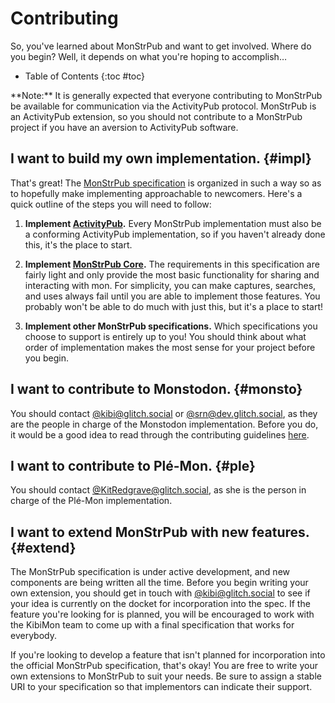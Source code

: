 #  Contributing

So, you've learned about MonStrPub and want to get involved.
Where do you begin?
Well, it depends on what you're hoping to accomplish…

+ Table of Contents
{:toc #toc}

<div role="note" markdown="block">
**Note:**
It is generally expected that everyone contributing to MonStrPub be available for communication via the ActivityPub protocol.
MonStrPub is an ActivityPub extension, so you should not contribute to a MonStrPub project if you have an aversion to ActivityPub software.
</div>

##  I want to build my own implementation.  {#impl}

That's great!
The [MonStrPub specification][MonStrPub] is organized in such a way so as to hopefully make implementing approachable to newcomers.
Here's a quick outline of the steps you will need to follow:

1.  **Implement [ActivityPub].**
    Every MonStrPub implementation must also be a conforming ActivityPub implementation, so if you haven't already done this, it's the place to start.

2.  **Implement [MonStrPub Core].**
    The requirements in this specification are fairly light and only provide the most basic functionality for sharing and interacting with mon.
    For simplicity, you can make captures, searches, and uses always fail until you are able to implement those features.
    You probably won't be able to do much with just this, but it's a place to start!

3.  **Implement other MonStrPub specifications.**
    Which specifications you choose to support is entirely up to you!
    You should think about what order of implementation makes the most sense for your project before you begin.

##  I want to contribute to Monstodon.  {#monsto}

You should contact [@kibi@glitch.social](https://glitch.social/@kibi) or [@srn@dev.glitch.social](https://dev.glitch.social/@srn), as they are the people in charge of the Monstodon implementation.
Before you do, it would be a good idea to read through the contributing guidelines [here](https://www.monstr.pub/monsto/contributing/).

##  I want to contribute to Plé-Mon.  {#ple}

You should contact [@KitRedgrave@glitch.social](https://glitch.social/@KitRedgrave), as she is the person in charge of the Plé-Mon implementation.

##  I want to extend MonStrPub with new features.  {#extend}

The MonStrPub specification is under active development, and new components are being written all the time.
Before you begin writing your own extension, you should get in touch with [@kibi@glitch.social](https://glitch.social/@kibi) to see if your idea is currently on the docket for incorporation into the spec.
If the feature you're looking for is planned, you will be encouraged to work with the KibiMon team to come up with a final specification that works for everybody.

If you're looking to develop a feature that isn't planned for incorporation into the official MonStrPub specification, that's okay!
You are free to write your own extensions to MonStrPub to suit your needs.
Be sure to assign a stable URI to your specification so that implementors can indicate their support.


[ActivityPub]:    <https://www.w3.org/TR/activitypub/>              "ActivityPub"
[MonStrPub]:      <https://www.monstr.pub/spec/monstrpub-overview/> "MonStrPub"
[MonStrPub Core]: <https://www.monstr.pub/spec/monstrpub-core/>     "MonStrPub Core"
